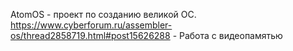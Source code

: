 AtomOS - проект по созданию великой ОС.
https://www.cyberforum.ru/assembler-os/thread2858719.html#post15626288 - Работа с видеопамятью
